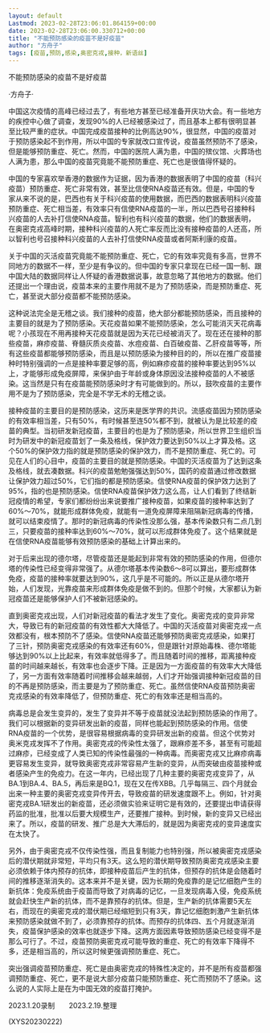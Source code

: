 ```yaml
---
layout: default
Lastmod: 2023-02-28T23:06:01.864159+00:00
date: 2023-02-28T23:06:00.330712+00:00
title: "不能预防感染的疫苗不是好疫苗"
author: "方舟子"
tags: [疫苗,预防,感染,奥密克戎,接种，新语丝]
---
```


不能预防感染的疫苗不是好疫苗

·方舟子·

中国这次疫情的高峰已经过去了，有些地方甚至已经准备开庆功大会。有一些地方的疾控中心做了调查，发现90%的人已经被感染过了，而且基本上都有很明显甚至比较严重的症状。中国完成疫苗接种的比例高达90%，很显然，中国的疫苗对于预防感染起不到作用，所以中国的专家就改口宣传说，疫苗虽然预防不了感染，但是能够预防重症、死亡。然而，中国的医院人满为患，中国的殡仪馆、火葬场也人满为患，那么中国的疫苗究竟能不能预防重症、死亡也是很值得怀疑的。

中国的专家喜欢举香港的数据作为证据，因为香港的数据表明了中国的疫苗（科兴疫苗）预防重症、死亡非常有效，甚至比信使RNA疫苗还有效。但是，中国的专家从来不说的是，巴西也有关于科兴疫苗的使用数据，而巴西的数据表明科兴疫苗预防重症、死亡相当差，有效率只有信使RNA疫苗的一半，所以巴西号召接种科兴疫苗的人去补打信使RNA疫苗。智利也有科兴疫苗的数据，他们的数据表明，在奥密克戎高峰时期，接种科兴疫苗的人死亡率反而比没有接种疫苗的人还高，所以智利也号召接种科兴疫苗的人去补打信使RNA疫苗或者阿斯利康的疫苗。

关于中国的灭活疫苗究竟能不能预防重症、死亡，它的有效率究竟有多高，世界不同地方的数据不一样，至少是有争议的。但中国的专家只拿现在已经一国一制、跟中国大陆的数据同样让人怀疑的香港数据说事，故意忽略了其他地方的数据。他们还提出一个理由说，疫苗本来的主要作用就不是为了预防感染，而是预防重症、死亡，甚至说大部分疫苗都不能预防感染。

这种说法完全是无稽之谈。我们接种的疫苗，绝大部分都能预防感染，而且接种的主要目的就是为了预防感染。天花疫苗如果不能预防感染，怎么可能消灭天花病毒呢？小孩现在不用再接种天花疫苗就是因为天花已经被消灭了。现在还在接种的那些疫苗，麻疹疫苗、脊髓灰质炎疫苗、水痘疫苗、白百破疫苗、乙肝疫苗等等，所有这些疫苗都能够预防感染，而且是以预防感染为接种目的的，所以在推广疫苗接种时特别强调的一点是接种率要足够的高，例如麻疹疫苗的接种率要达到95%以上，才能够形成免疫屏障，来保护由于年龄或身体原因没法接种疫苗的人不被感染。这当然是只有在疫苗能预防感染时才有可能做到的。所以，鼓吹疫苗的主要作用不是为了预防感染，完全是不学无术的无稽之谈。

接种疫苗的主要目的是预防感染，这历来是医学界的共识。流感疫苗因为预防感染的有效率相当差，只有50%，有时候甚至连50%都不到，就被认为是比较差的疫苗的典型。当初研发新冠疫苗，主要目的也是为了预防感染，所以世界卫生组织当时为研发中的新冠疫苗划了一条及格线，保护效力要达到50%以上才算及格。这个50%的保护效力指的就是预防感染的保护效力，而不是预防重症、死亡的。可见在人们的心目中，疫苗的主要目的就是预防感染。中国的灭活疫苗为了达到这条及格线，就去凑数据。科兴的疫苗勉勉强强达到50%，国药的疫苗通过修改数据让保护效力超过50%，它们指的都是预防感染。信使RNA疫苗的保护效力达到了95%，指的也是预防感染。信使RNA疫苗保护效力这么高，让人们看到了终结新冠疫情的希望，专家们都纷纷出来说要推广接种疫苗，如果疫苗的接种率达到了60%～70%，就能形成群体免疫，就能有一道免疫屏障来阻隔新冠病毒的传播，就可以结束疫情了。那时的新冠病毒的传染性没那么强，基本传染数只有二点几到三，只要疫苗的接种率达到60%～70%，就可以形成群体免疫了。这个结果就是在信使RNA疫苗能够有效预防感染的基础上计算出来的。

对于后来出现的德尔塔，尽管疫苗还是能起到非常有效的预防感染的作用，但德尔塔的传染性已经变得非常强了。从德尔塔基本传染数6～8可以算出，要形成群体免疫，疫苗的接种率就要达到90%，这几乎是不可能的。所以正是从德尔塔开始，人们发现，光靠疫苗来形成群体免疫是做不到的。但那个时候，大家都认为新冠疫苗还是能够保护人们不被新冠感染的。

直到奥密克戎出现，人们对新冠疫苗的看法才发生了变化。奥密克戎的变异非常大，导致已有的新冠疫苗的有效性都大大降低了。中国的灭活疫苗对奥密克戎一点效都没有，根本预防不了感染。信使RNA疫苗还能够预防奥密克戎感染，如果打了三针，预防奥密克戎感染的有效率还有60%，但是跟针对原始毒株、德尔塔能够达到90%以上比起来，有效率就低得多了。而且随着时间的推移，距离接种疫苗的时间越来越长，有效率也会逐步下降。正是因为一方面疫苗的有效率大大降低了，另一方面有效率随着时间推移会越来越弱，人们才开始强调接种新冠疫苗的目的不再是预防感染，而主要是为了预防重症、死亡。虽然信使RNA疫苗预防奥密克戎感染的有效率降低了，但预防重症、死亡的有效率还是相当高的。

病毒总是会发生变异的，发生了变异并不等于疫苗就没法起到预防感染的作用了。我们可以根据新的变异研发出新的疫苗，同样也能起到预防感染的作用。信使RNA疫苗的一个优势，是很容易根据病毒的变异研发出新的疫苗。但这个优势对奥米克戎发挥不了作用。奥密克戎的传染性太强了，跟麻疹差不多，甚至有可能超过麻疹，已经变成了人类已知的传染性最强的一种病毒。而奥密克戎又比麻疹病毒更容易发生变异，就导致奥密克戎非常容易产生新的变异，从而突破由疫苗接种或者感染产生的免疫力。在这一年内，已经出现了几种主要的奥密克戎变异了，从BA.1到BA.4、BA.5，再后来是BQ.1，现在又在传XBB。几乎每隔三、四个月就会出来一种主要的奥密克戎变异传开去，导致疫苗的研发速度跟不上。例如，针对奥密克戎BA.1研发出的新疫苗，还必须做实验来证明它是有效的，还要提出申请获得药监的批准，批准以后要大规模生产，还要推广接种。到时候，新的变异又已经出来了。所以，疫苗的研发、推广总是大大滞后的，就是因为奥密克戎的变异速度实在太快了。

另外，由于奥密克戎不仅传染性强，而且复制能力也特别强，所以被奥密克戎感染后的潜伏期就非常短，平均只有3天。这么短的潜伏期导致预防奥密克戎感染主要必须依赖于体内预存的抗体，即接种疫苗后产生的抗体，但预存的抗体是会随着时间的推移逐渐消失的。这本来并不是关键，因为长期的免疫靠的是记忆细胞产生的新抗体：免疫系统由于疫苗而导致了对病毒的记忆，一旦发现病毒入侵，免疫系统就会赶快生产新的抗体，而不是靠预存的抗体。但是，生产新的抗体需要5天左右，而现在的奥密克戎的潜伏期已经缩短到只有3天，靠记忆细胞刺激产生新抗体来预防感染就做不到了，必须靠预存的抗体。而预存的抗体四、五个月就逐渐消失，疫苗保护感染的效率也就逐步下降。这两方面因素导致预防感染已经变得不是那么可行了。不过，疫苗预防奥密克戎可能导致的重症、死亡的有效率下降得不多，还是相当高的，所以这时候更强调预防重症、死亡。

突出强调疫苗预防重症、死亡是由奥密克戎的特殊性决定的，并不是所有疫苗都强调预防重症、死亡，更不是说大部分疫苗只能预防重症、死亡而预防不了感染。这么说的人实际上是在为中国无效的疫苗打掩护。

2023.1.20录制　　2023.2.19.整理

(XYS20230222)

